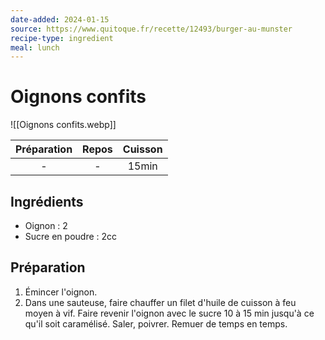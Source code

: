 ```yaml
---
date-added: 2024-01-15
source: https://www.quitoque.fr/recette/12493/burger-au-munster
recipe-type: ingredient
meal: lunch
---
```


# Oignons confits

![[Oignons confits.webp]]

| Préparation | Repos | Cuisson |
|:-----------:|:-----:|:-------:|
|      -      |   -   |  15min  |

## Ingrédients

- Oignon : 2
- Sucre en poudre : 2cc

## Préparation

1. Émincer l'oignon.
2. Dans une sauteuse, faire chauffer un filet d'huile de cuisson à feu moyen à vif. Faire revenir l'oignon avec le sucre 10 à 15 min jusqu'à ce qu'il soit caramélisé. Saler, poivrer. Remuer de temps en temps.

